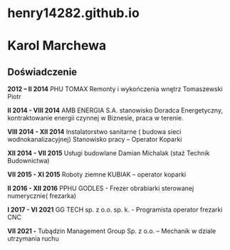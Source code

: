 # henry14282.github.io

# Karol Marchewa
## Doświadczenie

**2012 – II 2014**
PHU TOMAX Remonty i wykończenia wnętrz Tomaszewski Piotr

**II 2014 - VIII 2014**
AMB ENERGIA S.A. stanowisko Doradca Energetyczny, kontraktowanie energii czynnej w Biznesie, praca w terenie.

**VIII 2014 - XII 2014**
Instalatorstwo sanitarne ( budowa sieci wodnokanalizacyjnej)
Stanowisko pracy – Operator Koparki

**XII 2014 - VII 2015**
Usługi budowlane Damian Michalak (staż Technik Budownictwa)

**VII 2015 - XI 2015**
Roboty ziemne KUBIAK – operator koparki

**II 2016 - XII 2016**
PPHU GODLES - Frezer obrabiarki sterowanej numerycznie( frezarka)

**I 2017 - VI 2021**
GG TECH sp. z o.o. sp. k. - Programista operator frezarki CNC

**VII 2021 -**
Tubądzin Management Group Sp. z o.o. – Mechanik w dziale utrzymania ruchu
